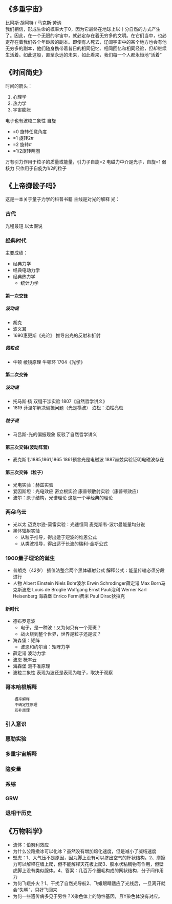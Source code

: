 
## 《多重宇宙》
比阿斯·胡阿特 / 马克斯·劳讷   
我们相信，形成生命的概率大于0，因为它最终在地球上以十分自然的方式产生了。因此，在一个无限的宇宙中，就必定存在着无穷多的文明。在它们当中，也必定存在着我们各个年龄段的副本。即使有人死去，辽阔宇宙中的某个地方也会有他无穷多的副本，他们随身携带着昔日的相同记忆、相同回忆和相同经验，但却继续生活着。如此这般，直至永远的未来，如此看来，我们每一个人都永恒地“活着”


## 《时间简史》
时间的箭头：
1. 心理学
2. 热力学
3. 宇宙膨胀


电子也有波粒二象性
自旋
- =0 旋转任意角度
- =1 旋转$2\pi$
- =2 旋转$\pi$
- =1/2旋转两圈

万有引力作用于粒子的质量或能量，引力子自旋=2
电磁力中介是光子，自旋=1
弱核力 只作用于自旋为1/2的粒子


## 《上帝掷骰子吗》
这是一本关于量子力学的科普书籍
主线是对光的解释
光：
### 古代
光程最短
以太假说
### 经典时代
主要成绩：
- 经典力学
- 经典电动力学
- 经典热力学
    - 统计力学
#### 第一次交锋
##### 波动说
- 胡克
- 波义耳
- 1690惠更斯《光论》
    推导出光的反射和折射
##### 微粒说
- 牛顿
棱镜原理
牛顿环
1704《光学》
#### 第二次交锋
##### 波动说
- 托马斯·杨
双缝干涉实验
1807《自然哲学讲义》
- 1819 菲涅尔解决偏振问题（光是横波）
泊松：泊松亮斑
##### 粒子说
- 马吕斯-光的偏振现象
反驳了自然哲学讲义
#### 第三次交锋(波动阵营)
- 麦克斯韦1885,1861,1865
1861预言光是电磁波
1887赫兹实验证明电磁波存在
#### 第三次交锋（粒子）
- 光电实验：赫兹实验
- 爱因斯坦：光电效应
密立根实验
康普顿散射实验（康普顿效应）
- 波尔：原子结构，光谱理论
    这是一个半经典的理论
### 两朵乌云
- 光以太
迈克尔逊-莫雷实验：光速恒同
麦克斯韦-波尔曼能量均分说
- 黑体辐射实验
    - 从粒子推导，得出适于短波的维恩公式
    - 从类波推导，得出适于长波的瑞利-金斯公式



### 1900量子理论的诞生
- 普朗克（42岁）
			插值法整合两个黑体辐射公式
			解释公式：能量传输必须分段进行
- 人物
		Albert Einstein
		Niels Bohr波尔
		Erwin Schrodinger薛定谔
		Max Born马克斯波恩
		Louis de Broglie
		Wolfgang Ernst Pauli泡利
		Werner Karl Heisenberg 海森堡
		Enrico Fermi费米
		Paul Dirac狄拉克

#### 新时代
- 德布罗意波
   - 电子，是一种波！又为何只有一个亮斑？
   - 战火烧到整个世界，世界是粒子还是波？
- 海森堡：矩阵
    - 波恩和约尔当：矩阵力学
- 薛定谔
			波动力学
- 波恩
			概率云
- 海森堡
			测不准原理
- 波粒二象性
		表现为波还是表现为粒子，取决于观察
### 哥本哈根解释
		概率解释
		不确定性原理
		互补原理
### 引入意识
### 惠勒实验
### 多重宇宙解释
### 隐变量
### 系综
### GRW
### 退相干历史



## 《万物科学》
- 流体：伯努利效应
- 为什么公路撒冰可以化冰？虽然没有增加熔化速度，但是减小了凝结速度
- 壁虎：1、大气压不是原因，因为脚上没有可以挤出空气的杯状结构。2、摩擦力可以解释在墙上爬，但不能解释天花板上爬3、胶水状粘稠物有作用，但壁虎脚上没有类似腺体。4、答案：几百万个细毛构成的网状结构，分子间作用力
- 为何飞蛾扑火？1、干扰了自然光导航2、飞蛾眼睛适应了光线后，一旦离开就会“失明”，只好飞回来
- 为何一些遗传病多见于男性？X染色体上的隐性基因，且Y染色体没有对应。
